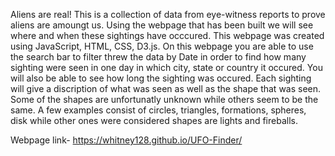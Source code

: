 Aliens are real! This is a collection of data from eye-witness reports to prove aliens are amoungt us. 
Using the webpage that has been built we will see where and when these sightings have occcured. 
This webpage was created using JavaScript, HTML, CSS, D3.js.
On this webpage you are able to use the search bar to filter threw the data by Date in order to find how many sighting were seen in one day in which city, state or country it occured.
You will also be able to see how long the sighting was occured.
Each sighting will give a discription of what was seen as well as the shape that was seen.
Some of the shapes are unfortunatly unknown while others seem to be the same. 
A few examples consist of circles, triangles, formations, spheres, disk
while other ones were considered shapes are lights and fireballs.

Webpage link- https://whitney128.github.io/UFO-Finder/
